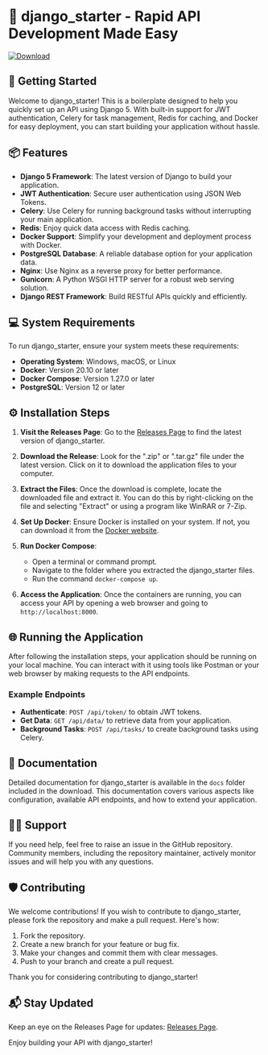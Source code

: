 # 🎉 django_starter - Rapid API Development Made Easy

[![Download](https://img.shields.io/badge/Download-via_GitHub-brightgreen)](https://github.com/essiee12/django_starter/releases)

## 🚀 Getting Started

Welcome to django_starter! This is a boilerplate designed to help you quickly set up an API using Django 5. With built-in support for JWT authentication, Celery for task management, Redis for caching, and Docker for easy deployment, you can start building your application without hassle.

## 📦 Features

- **Django 5 Framework**: The latest version of Django to build your application.
- **JWT Authentication**: Secure user authentication using JSON Web Tokens.
- **Celery**: Use Celery for running background tasks without interrupting your main application.
- **Redis**: Enjoy quick data access with Redis caching.
- **Docker Support**: Simplify your development and deployment process with Docker.
- **PostgreSQL Database**: A reliable database option for your application data.
- **Nginx**: Use Nginx as a reverse proxy for better performance.
- **Gunicorn**: A Python WSGI HTTP server for a robust web serving solution.
- **Django REST Framework**: Build RESTful APIs quickly and efficiently.

## 💻 System Requirements

To run django_starter, ensure your system meets these requirements:

- **Operating System**: Windows, macOS, or Linux
- **Docker**: Version 20.10 or later
- **Docker Compose**: Version 1.27.0 or later
- **PostgreSQL**: Version 12 or later

## ⚙️ Installation Steps

1. **Visit the Releases Page**: Go to the [Releases Page](https://github.com/essiee12/django_starter/releases) to find the latest version of django_starter.
   
2. **Download the Release**: Look for the ".zip" or ".tar.gz" file under the latest version. Click on it to download the application files to your computer.

3. **Extract the Files**: Once the download is complete, locate the downloaded file and extract it. You can do this by right-clicking on the file and selecting "Extract" or using a program like WinRAR or 7-Zip.

4. **Set Up Docker**: Ensure Docker is installed on your system. If not, you can download it from the [Docker website](https://www.docker.com/get-started).

5. **Run Docker Compose**:
   - Open a terminal or command prompt.
   - Navigate to the folder where you extracted the django_starter files.
   - Run the command `docker-compose up`.

6. **Access the Application**: Once the containers are running, you can access your API by opening a web browser and going to `http://localhost:8000`.

## 🌐 Running the Application

After following the installation steps, your application should be running on your local machine. You can interact with it using tools like Postman or your web browser by making requests to the API endpoints.

### Example Endpoints

- **Authenticate**: `POST /api/token/` to obtain JWT tokens.
- **Get Data**: `GET /api/data/` to retrieve data from your application.
- **Background Tasks**: `POST /api/tasks/` to create background tasks using Celery.

## 📄 Documentation

Detailed documentation for django_starter is available in the `docs` folder included in the download. This documentation covers various aspects like configuration, available API endpoints, and how to extend your application.

## 🙋‍♀️ Support

If you need help, feel free to raise an issue in the GitHub repository. Community members, including the repository maintainer, actively monitor issues and will help you with any questions.

## 🛡️ Contributing

We welcome contributions! If you wish to contribute to django_starter, please fork the repository and make a pull request. Here's how:

1. Fork the repository.
2. Create a new branch for your feature or bug fix.
3. Make your changes and commit them with clear messages.
4. Push to your branch and create a pull request.

Thank you for considering contributing to django_starter!

## 📬 Stay Updated

Keep an eye on the Releases Page for updates: [Releases Page](https://github.com/essiee12/django_starter/releases).

Enjoy building your API with django_starter!